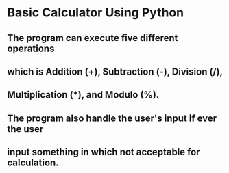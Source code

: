 # Basic Calculator Using Python

## The program can execute five different operations
## which is Addition (+), Subtraction (-), Division (/),
## Multiplication (*), and Modulo (%).
## The program also handle the user's input if ever the user 
## input something in which not acceptable for calculation.

